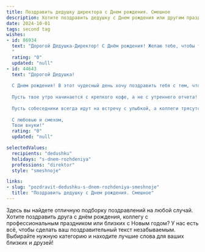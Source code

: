 ```yaml
---
title: Поздравить дедушку директора c Днем рождения. Смешное
description: Хотите поздравить дедушку c Днем рождения или другим праздником? Наш ИИ создаст незабываемое поздравление, а вы обязательно выделитесь среди других.  
date: 2024-10-01
tags: second tag
wishes:
- id: 86934
  text: "Дорогой Дедушка-Директор! С Днём рождения! Желаю тебе, чтобы твой управленческий талант приносил тебе не только прибыль, но и море позитива, а подчиненные радовали не только отчетами, но и шутками!  Пусть твой календарь будет забит не только важными встречами, но и веселыми приключениями!  И помни:  самый лучший способ управлять миром — это смеяться над ним!
  "
  rating: "0"
  updated: "null"
- id: 44643
  text: "Дорогой Дедушка!
  
  С Днем рождения! В этот чудесный день хочу поздравить тебя с тем, что ты не просто директор своего жизненного проекта, а лучший в мире мастер по управлению радостью! Ты словно фирменный логотип: всегда на высоте и с ноткой юмора!
  
  Пусть твое утро начинается с крепкого кофе, а не с утреннего отчета! Желаю, чтобы твои идеи были такими же яркими, как праздничные фейерверки, а успехи — такими же громкими, как твои шутки на семейных праздниках!
  
  Пусть собеседники всегда идут на встречу с улыбкой, а коллеги трясутся от зависти к твоей юности и жизненной энергии! На будущий год планируй отдых на тропическом острове, а не новые проекты!
  
  С любовью и смехом,
  Твои внуки!"
  rating: "0"
  updated: "null"

selectedValues:
  recipients: "dedushku"
  holidays: "s-dnem-rozhdeniya"
  professions: "direktor"
  style: "smeshnoje"

links:
- slug: "pozdravit-dedushku-s-dnem-rozhdeniya-smeshnoje"
  title: "Поздравить дедушку c Днем рождения. Смешное"
---
```


Здесь вы найдете отличную подборку поздравлений на любой случай.
Хотите поздравить друга с днём рождения, коллегу с профессиональным праздником или близких с Новым годом? У нас есть всё, чтобы сделать ваш поздравительный текст незабываемым. Выбирайте нужную категорию и находите лучшие слова для ваших близких и друзей!
